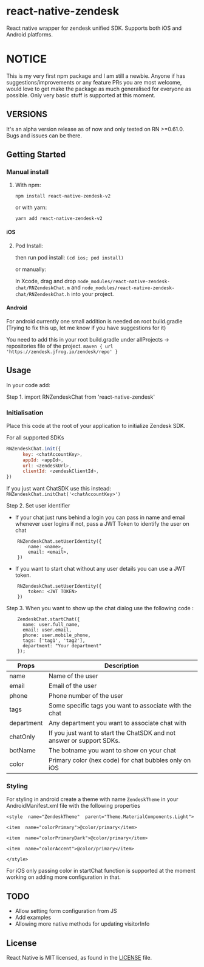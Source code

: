 
# react-native-zendesk
React native wrapper for zendesk unified SDK. Supports both iOS and Android platforms.

# NOTICE
This is my very first npm package and I am still a newbie. Anyone if has suggestions/improvements or any feature PRs you are most welcome, would love to get make the package as much generalised for everyone as possible. Only very basic stuff is supported at this moment.


## VERSIONS
It's an alpha version release as of now and only tested on RN >=0.61.0. Bugs and issues can be there.

## Getting Started

### Manual install

1. With npm:

   `npm install react-native-zendesk-v2`

   or with yarn:

   `yarn add react-native-zendesk-v2`

#### iOS

2. Pod Install:

   then run pod install: `(cd ios; pod install)`

   or manually:

   In Xcode, drag and drop `node_modules/react-native-zendesk-chat/RNZendeskChat.m` and `node_modules/react-native-zendesk-chat/RNZendeskChat.h` into your project.


#### Android

For android currently one small addition is needed on root build.gradle (Trying to fix this up, let me know if you have suggestions for it)

You need to add this in your root build.gradle under allProjects -> repositories file of the project.
`maven { url 'https://zendesk.jfrog.io/zendesk/repo' }`

## Usage

In your code add:

Step 1. import RNZendeskChat from 'react-native-zendesk'

### Initialisation
Place this code at the root of your application to initialize Zendesk SDK.

For all supported SDKs
```javascript
RNZendeskChat.init({
      key: <chatAccountKey>,
      appId: <appId>,
      url: <zendeskUrl>,
      clientId: <zendeskClientId>,
})
```

If you just want ChatSDK use this instead:
`RNZendeskChat.initChat('<chatAccountKey>')`

Step 2. Set user identifier
- If your chat just runs behind a login you can pass in name and email whenever user logins if not, pass a JWT Token to identify the user on chat

```
    RNZendeskChat.setUserIdentity({
        name: <name>,
        email: <email>,
    })
 ```
- If you want to start chat without any user details you can use a JWT token.
```
    RNZendeskChat.setUserIdentity({
		token: <JWT TOKEN>
    })
```

Step 3. When you want to show up the chat dialog use the following code :
```
    ZendeskChat.startChat({
      name: user.full_name,
      email: user.email,
      phone: user.mobile_phone,
      tags: ['tag1', 'tag2'],
      department: "Your department"
    });
```
| Props  | Description |
|--|--|
| name | Name of the user |
| email | Email of the user
| phone | Phone number of the user |
| tags | Some specific tags you want to associate with the chat
| department | Any department you want to associate chat with |
| chatOnly | If you just want to start the ChatSDK and not answer or support SDKs. | 
| botName | The botname you want to show on your chat |
| color | Primary color (hex code) for chat bubbles only on iOS |

### Styling
For styling in android create a theme with name `ZendeskTheme` in your AndroidManifest.xml file with the following properties
```
<style  name="ZendeskTheme"  parent="Theme.MaterialComponents.Light">

<item  name="colorPrimary">@color/primary</item>

<item  name="colorPrimaryDark">@color/primary</item>

<item  name="colorAccent">@color/primary</item>

</style>
```
For iOS only passing color in startChat function is supported at the moment working on adding more configuration in that.
## TODO

- Allow setting form configuration from JS
- Add examples
- Allowing more native methods for updating visitorInfo

## License

React Native is MIT licensed, as found in the [LICENSE](https://github.com/Saranshmalik/react-native-zendesk/LICENSE) file.
